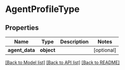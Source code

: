 # AgentProfileType

## Properties
Name | Type | Description | Notes
------------ | ------------- | ------------- | -------------
**agent_data** | **object** |  | [optional] 

[[Back to Model list]](../README.md#documentation-for-models) [[Back to API list]](../README.md#documentation-for-api-endpoints) [[Back to README]](../README.md)


